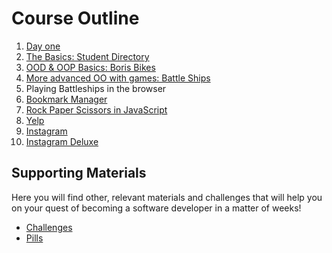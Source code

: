 # Course Outline

1. [Day one](https://github.com/makersacademy/course/blob/master/day_one.md)
2. [The Basics: Student Directory](https://github.com/makersacademy/course/blob/master/student_directory.md)
3. [OOD & OOP Basics: Boris Bikes](https://github.com/makersacademy/course/blob/master/boris_bikes.md)
4. [More advanced OO with games: Battle Ships](https://github.com/makersacademy/course/blob/master/battle_ships.md)
5. Playing Battleships in the browser
6. [Bookmark Manager](https://github.com/makersacademy/course/blob/master/bookmark_manager.md)
7. [Rock Paper Scissors in JavaScript](https://github.com/makersacademy/course/blob/master/rock_paper_scissors.md)
8. [Yelp](https://github.com/makersacademy/course/blob/master/yelp.md)
9. [Instagram](https://github.com/makersacademy/course/blob/master/instagram.md)
10. [Instagram Deluxe](https://github.com/makersacademy/course/blob/master/instagram-deluxe.md)

## Supporting Materials

Here you will find other, relevant materials and challenges that will help you on your quest of becoming a software developer in a matter of weeks!

- [Challenges](https://github.com/makersacademy/course/blob/master/challenges/challenges.md)
- [Pills](https://github.com/makersacademy/course/blob/master/pills.md)
